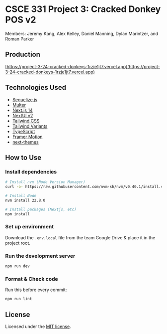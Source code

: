 # CSCE 331 Project 3: Cracked Donkey POS v2

Members: Jeremy Kang, Alex Kelley, Daniel Manning, Dylan Marintzer, and Roman Parker

## Production

[https://project-3-24-cracked-donkeys-1rzje1jt7.vercel.app](https://project-3-24-cracked-donkeys-1rzje1jt7.vercel.app)

## Technologies Used

- [Sequelize.js](https://sequelize.org/docs/v6/)
- [Multer](https://github.com/expressjs/multer#readme)
- [Next.js 14](https://nextjs.org/docs/getting-started)
- [NextUI v2](https://nextui.org/)
- [Tailwind CSS](https://tailwindcss.com/)
- [Tailwind Variants](https://tailwind-variants.org)
- [TypeScript](https://www.typescriptlang.org/)
- [Framer Motion](https://www.framer.com/motion/)
- [next-themes](https://github.com/pacocoursey/next-themes)

## How to Use

### Install dependencies

```bash
# Install nvm (Node Version Manager)
curl -o- https://raw.githubusercontent.com/nvm-sh/nvm/v0.40.1/install.sh | bash

# Install Node
nvm install 22.8.0

# Install packages (Nextjs, etc)
npm install
```

### Set up environment

Download the `.env.local` file from the team Google Drive & place it in the project root.

### Run the development server

```bash
npm run dev
```

### Format & Check code

Run this before every commit:

```bash
npm run lint
```

## License

Licensed under the [MIT license](https://github.com/nextui-org/next-app-template/blob/main/LICENSE).
